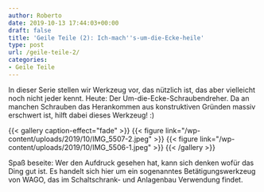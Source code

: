 ```yaml
---
author: Roberto
date: 2019-10-13 17:44:03+00:00
draft: false
title: 'Geile Teile (2): Ich-mach''s-um-die-Ecke-heile'
type: post
url: /geile-teile-2/
categories:
- Geile Teile
---
```





In dieser Serie stellen wir Werkzeug vor, das nützlich ist, das aber vielleicht noch nicht jeder kennt. Heute: Der Um-die-Ecke-Schraubendreher. Da an manchen Schrauben das Herankommen aus konstruktiven Gründen massiv erschwert ist, hilft dabei dieses Werkzeug! :)





<!-- more -->



{{< gallery caption-effect="fade" >}}
{{< figure link="/wp-content/uploads/2019/10/IMG_5507-2.jpeg" >}}
{{< figure link="/wp-content/uploads/2019/10/IMG_5506-1.jpeg" >}}
{{< /gallery >}}





Spaß beseite: Wer den Aufdruck gesehen hat, kann sich denken wofür das Ding gut ist. Es handelt sich hier um ein sogenanntes Betätigungswerkzeug von WAGO, das im Schaltschrank- und Anlagenbau Verwendung findet.



